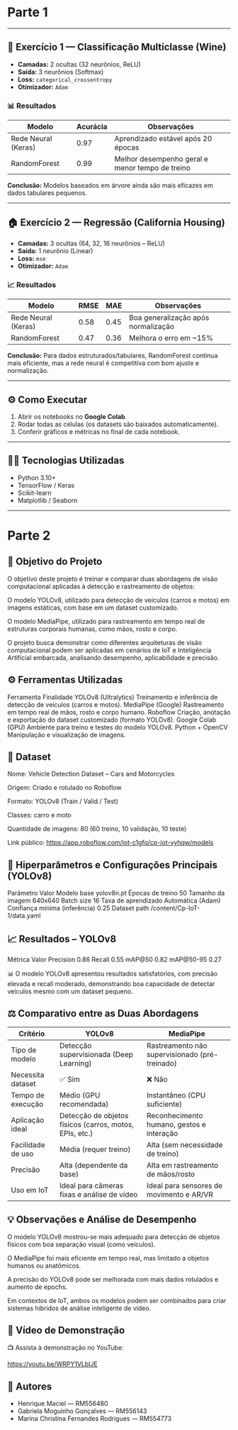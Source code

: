 # Parte 1
---

## 🧪 Exercício 1 — Classificação Multiclasse (Wine)
- **Camadas:** 2 ocultas (32 neurônios, ReLU)
- **Saída:** 3 neurônios (Softmax)
- **Loss:** `categorical_crossentropy`
- **Otimizador:** `Adam`

### 📊 Resultados
| Modelo | Acurácia | Observações |
|--------|-----------|--------------|
| Rede Neural (Keras) | 0.97 | Aprendizado estável após 20 épocas |
| RandomForest | 0.99 | Melhor desempenho geral e menor tempo de treino |

**Conclusão:** Modelos baseados em árvore ainda são mais eficazes em dados tabulares pequenos.

---

## 🏠 Exercício 2 — Regressão (California Housing)
- **Camadas:** 3 ocultas (64, 32, 16 neurônios – ReLU)
- **Saída:** 1 neurônio (Linear)
- **Loss:** `mse`
- **Otimizador:** `Adam`

### 📈 Resultados
| Modelo | RMSE | MAE | Observações |
|--------|------|-----|--------------|
| Rede Neural (Keras) | 0.58 | 0.45 | Boa generalização após normalização |
| RandomForest | 0.47 | 0.36 | Melhora o erro em ~15% |

**Conclusão:** Para dados estruturados/tabulares, RandomForest continua mais eficiente, mas a rede neural é competitiva com bom ajuste e normalização.

---

## ⚙️ Como Executar
1. Abrir os notebooks no **Google Colab**.
2. Rodar todas as células (os datasets são baixados automaticamente).
3. Conferir gráficos e métricas no final de cada notebook.

---

## 👩‍💻 Tecnologias Utilizadas
- Python 3.10+
- TensorFlow / Keras
- Scikit-learn
- Matplotlib / Seaborn

---

# Parte 2

## 🎯 Objetivo do Projeto

O objetivo deste projeto é treinar e comparar duas abordagens de visão computacional aplicadas à detecção e rastreamento de objetos:

O modelo YOLOv8, utilizado para detecção de veículos (carros e motos) em imagens estáticas, com base em um dataset customizado.

O modelo MediaPipe, utilizado para rastreamento em tempo real de estruturas corporais humanas, como mãos, rosto e corpo.

O projeto busca demonstrar como diferentes arquiteturas de visão computacional podem ser aplicadas em cenários de IoT e Inteligência Artificial embarcada, analisando desempenho, aplicabilidade e precisão.

## ⚙️ Ferramentas Utilizadas
Ferramenta	Finalidade
YOLOv8 (Ultralytics)	Treinamento e inferência de detecção de veículos (carros e motos).
MediaPipe (Google)	Rastreamento em tempo real de mãos, rosto e corpo humano.
Roboflow	Criação, anotação e exportação do dataset customizado (formato YOLOv8).
Google Colab (GPU)	Ambiente para treino e testes do modelo YOLOv8.
Python + OpenCV	Manipulação e visualização de imagens.
## 🧾 Dataset

Nome: Vehicle Detection Dataset – Cars and Motorcycles

Origem: Criado e rotulado no Roboflow

Formato: YOLOv8 (Train / Valid / Test)

Classes: carro e moto

Quantidade de imagens: 80 (60 treino, 10 validação, 10 teste)

Link público: https://app.roboflow.com/iot-c1gfq/cp-iot-vyhqw/models

## 🔧 Hiperparâmetros e Configurações Principais (YOLOv8)
Parâmetro	Valor
Modelo base	yolov8n.pt
Épocas de treino	50
Tamanho da imagem	640x640
Batch size	16
Taxa de aprendizado	Automática (Adam)
Confiança mínima (inferência)	0.25
Dataset path	/content/Cp-IoT-1/data.yaml
## 📈 Resultados – YOLOv8
Métrica	Valor
Precision	0.86
Recall	0.55
mAP@50	0.82
mAP@50-95	0.27

📊 O modelo YOLOv8 apresentou resultados satisfatórios, com precisão elevada e recall moderado, demonstrando boa capacidade de detectar veículos mesmo com um dataset pequeno.

## ⚖️ Comparativo entre as Duas Abordagens
| Critério          | YOLOv8                                                  | MediaPipe                                      |
| ----------------- | ------------------------------------------------------- | ---------------------------------------------- |
| Tipo de modelo    | Detecção supervisionada (Deep Learning)                 | Rastreamento não supervisionado (pré-treinado) |
| Necessita dataset | ✅ Sim                                                   | ❌ Não                                          |
| Tempo de execução | Médio (GPU recomendada)                                 | Instantâneo (CPU suficiente)                   |
| Aplicação ideal   | Detecção de objetos físicos (carros, motos, EPIs, etc.) | Reconhecimento humano, gestos e interação      |
| Facilidade de uso | Média (requer treino)                                   | Alta (sem necessidade de treino)               |
| Precisão          | Alta (dependente da base)                               | Alta em rastreamento de mãos/rosto             |
| Uso em IoT        | Ideal para câmeras fixas e análise de vídeo             | Ideal para sensores de movimento e AR/VR       |

## 💡 Observações e Análise de Desempenho

O modelo YOLOv8 mostrou-se mais adequado para detecção de objetos físicos com boa separação visual (como veículos).

O MediaPipe foi mais eficiente em tempo real, mas limitado a objetos humanos ou anatômicos.

A precisão do YOLOv8 pode ser melhorada com mais dados rotulados e aumento de epochs.

Em contextos de IoT, ambos os modelos podem ser combinados para criar sistemas híbridos de análise inteligente de vídeo.

## 🎥 Vídeo de Demonstração

📺 Assista à demonstração no YouTube: 

https://youtu.be/WRPY1VLblJE

## 👤 Autores
- Henrique Maciel — RM556480
- Gabriela Moguinho Gonçalves — RM556143
- Marina Christina Fernandes Rodrigues — RM554773
